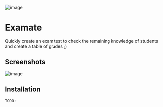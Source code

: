 ![image](https://github.com/kyborq/examate/assets/52314985/30694ab2-09d3-4405-8206-902f8de598fd)

# Examate

Quickly create an exam test to check the remaining knowledge of students and create a table of grades ;)

## Screenshots

![image](https://github.com/kyborq/examate/assets/52314985/baee91a0-c2a6-4ede-a95c-b780b5359eab)

## Installation

```
TODO: 
```
